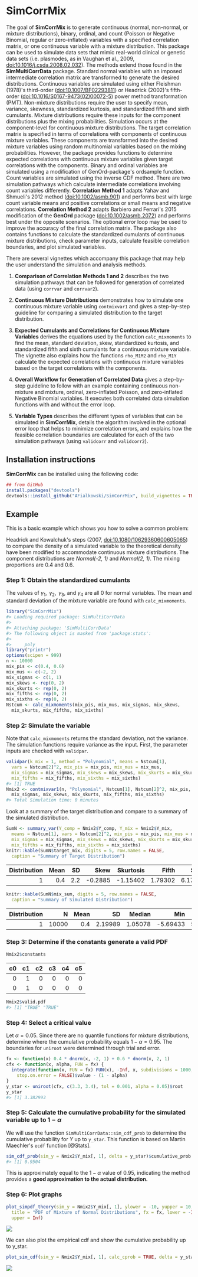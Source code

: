 <!-- README.md is generated from README.Rmd. Please edit that file -->
SimCorrMix
==========

The goal of **SimCorrMix** is to generate continuous (normal, non-normal, or mixture distributions), binary, ordinal, and count (Poisson or Negative Binomial, regular or zero-inflated) variables with a specified correlation matrix, or one continuous variable with a mixture distribution. This package can be used to simulate data sets that mimic real-world clinical or genetic data sets (i.e. plasmodes, as in Vaughan et al., 2009, <doi:10.1016/j.csda.2008.02.032>). The methods extend those found in the **SimMultiCorrData** package. Standard normal variables with an imposed intermediate correlation matrix are transformed to generate the desired distributions. Continuous variables are simulated using either Fleishman (1978)'s third-order (<doi:10.1007/BF02293811>) or Headrick (2002)'s fifth-order (<doi:10.1016/S0167-9473(02)00072-5>) power method transformation (PMT). Non-mixture distributions require the user to specify mean, variance, skewness, standardized kurtosis, and standardized fifth and sixth cumulants. Mixture distributions require these inputs for the component distributions plus the mixing probabilities. Simulation occurs at the component-level for continuous mixture distributions. The target correlation matrix is specified in terms of correlations with components of continuous mixture variables. These components are transformed into the desired mixture variables using random multinomial variables based on the mixing probabilities. However, the package provides functions to determine expected correlations with continuous mixture variables given target correlations with the components. Binary and ordinal variables are simulated using a modification of GenOrd-package's ordsample function. Count variables are simulated using the inverse CDF method. There are two simulation pathways which calculate intermediate correlations involving count variables differently. **Correlation Method 1** adapts Yahav and Shmueli's 2012 method (<doi:10.1002/asmb.901>) and performs best with large count variable means and positive correlations or small means and negative correlations. **Correlation Method 2** adapts Barbiero and Ferrari's 2015 modification of the **GenOrd** package (<doi:10.1002/asmb.2072>) and performs best under the opposite scenarios. The optional error loop may be used to improve the accuracy of the final correlation matrix. The package also contains functions to calculate the standardized cumulants of continuous mixture distributions, check parameter inputs, calculate feasible correlation boundaries, and plot simulated variables.

There are several vignettes which accompany this package that may help the user understand the simulation and analysis methods.

1.  **Comparison of Correlation Methods 1 and 2** describes the two simulation pathways that can be followed for generation of correlated data (using `corrvar` and `corrvar2`).

2.  **Continuous Mixture Distributions** demonstrates how to simulate one continuous mixture variable using `contmixvar1` and gives a step-by-step guideline for comparing a simulated distribution to the target distribution.

3.  **Expected Cumulants and Correlations for Continuous Mixture Variables** derives the equations used by the function `calc_mixmoments` to find the mean, standard deviation, skew, standardized kurtosis, and standardized fifth and sixth cumulants for a continuous mixture variable. The vignette also explains how the functions `rho_M1M2` and `rho_M1Y` calculate the expected correlations with continuous mixture variables based on the target correlations with the components.

4.  **Overall Workflow for Generation of Correlated Data** gives a step-by-step guideline to follow with an example containing continuous non-mixture and mixture, ordinal, zero-inflated Poisson, and zero-inflated Negative Binomial variables. It executes both correlated data simulation functions with and without the error loop.

5.  **Variable Types** describes the different types of variables that can be simulated in **SimCorrMix**, details the algorithm involved in the optional error loop that helps to minimize correlation errors, and explains how the feasible correlation boundaries are calculated for each of the two simulation pathways (using `validcorr` and `validcorr2`).

Installation instructions
-------------------------

**SimCorrMix** can be installed using the following code:

``` r
## from GitHub
install.packages("devtools")
devtools::install_github("AFialkowski/SimCorrMix", build_vignettes = TRUE)
```

Example
-------

This is a basic example which shows you how to solve a common problem:

Headrick and Kowalchuk's steps (2007, <doi:10.1080/10629360600605065>) to compare the density of a simulated variable to the theoretical density have been modified to accommodate continuous mixture distributions. The component distributions are *Normal(-2, 1)* and *Normal(2, 1)*. The mixing proportions are 0.4 and 0.6.

### Step 1: Obtain the standardized cumulants

The values of *γ*<sub>1</sub>,  *γ*<sub>2</sub>,  *γ*<sub>3</sub>, and *γ*<sub>4</sub> are all 0 for normal variables. The mean and standard deviation of the mixture variable are found with `calc_mixmoments`.

``` r
library("SimCorrMix")
#> Loading required package: SimMultiCorrData
#> 
#> Attaching package: 'SimMultiCorrData'
#> The following object is masked from 'package:stats':
#> 
#>     poly
library("printr")
options(scipen = 999)
n <- 10000
mix_pis <- c(0.4, 0.6)
mix_mus <- c(-2, 2)
mix_sigmas <- c(1, 1)
mix_skews <- rep(0, 2)
mix_skurts <- rep(0, 2)
mix_fifths <- rep(0, 2)
mix_sixths <- rep(0, 2)
Nstcum <- calc_mixmoments(mix_pis, mix_mus, mix_sigmas, mix_skews, 
  mix_skurts, mix_fifths, mix_sixths)
```

### Step 2: Simulate the variable

Note that `calc_mixmoments` returns the standard deviation, not the variance. The simulation functions require variance as the input. First, the parameter inputs are checked with `validpar`.

``` r
validpar(k_mix = 1, method = "Polynomial", means = Nstcum[1], 
  vars = Nstcum[2]^2, mix_pis = mix_pis, mix_mus = mix_mus, 
  mix_sigmas = mix_sigmas, mix_skews = mix_skews, mix_skurts = mix_skurts, 
  mix_fifths = mix_fifths, mix_sixths = mix_sixths)
#> [1] TRUE
Nmix2 <- contmixvar1(n, "Polynomial", Nstcum[1], Nstcum[2]^2, mix_pis, mix_mus, 
  mix_sigmas, mix_skews, mix_skurts, mix_fifths, mix_sixths)
#> Total Simulation time: 0 minutes
```

Look at a summary of the target distribution and compare to a summary of the simulated distribution.

``` r
SumN <- summary_var(Y_comp = Nmix2$Y_comp, Y_mix = Nmix2$Y_mix, 
  means = Nstcum[1], vars = Nstcum[2]^2, mix_pis = mix_pis, mix_mus = mix_mus, 
  mix_sigmas = mix_sigmas, mix_skews = mix_skews, mix_skurts = mix_skurts, 
  mix_fifths = mix_fifths, mix_sixths = mix_sixths)
knitr::kable(SumN$target_mix, digits = 5, row.names = FALSE, 
  caption = "Summary of Target Distribution")
```

|  Distribution|  Mean|   SD|     Skew|  Skurtosis|    Fifth|    Sixth|
|-------------:|-----:|----:|--------:|----------:|--------:|--------:|
|             1|   0.4|  2.2|  -0.2885|   -1.15402|  1.79302|  6.17327|

``` r
knitr::kable(SumN$mix_sum, digits = 5, row.names = FALSE, 
  caption = "Summary of Simulated Distribution")
```

|  Distribution|      N|  Mean|       SD|   Median|       Min|    Max|     Skew|  Skurtosis|    Fifth|   Sixth|
|-------------:|------:|-----:|--------:|--------:|---------:|------:|--------:|----------:|--------:|-------:|
|             1|  10000|   0.4|  2.19989|  1.05078|  -5.69433|  5.341|  -0.2996|   -1.15847|  1.84723|  6.1398|

### Step 3: Determine if the constants generate a valid PDF

``` r
Nmix2$constants
```

|   c0|   c1|   c2|   c3|   c4|   c5|
|----:|----:|----:|----:|----:|----:|
|    0|    1|    0|    0|    0|    0|
|    0|    1|    0|    0|    0|    0|

``` r
Nmix2$valid.pdf
#> [1] "TRUE" "TRUE"
```

### Step 4: Select a critical value

Let *α* = 0.05. Since there are no quantile functions for mixture distributions, determine where the cumulative probability equals 1 − *α* = 0.95. The boundaries for `uniroot` were determined through trial and error.

``` r
fx <- function(x) 0.4 * dnorm(x, -2, 1) + 0.6 * dnorm(x, 2, 1)
cfx <- function(x, alpha, FUN = fx) {
  integrate(function(x, FUN = fx) FUN(x), -Inf, x, subdivisions = 1000, 
    stop.on.error = FALSE)$value - (1 - alpha)
}
y_star <- uniroot(cfx, c(3.3, 3.4), tol = 0.001, alpha = 0.05)$root
y_star
#> [1] 3.382993
```

### Step 5: Calculate the cumulative probability for the simulated variable up to 1 − *α*

We will use the function `SimMultiCorrData::sim_cdf_prob` to determine the cumulative probability for *Y* up to `y_star`. This function is based on Martin Maechler's `ecdf` function \[@Stats\].

``` r
sim_cdf_prob(sim_y = Nmix2$Y_mix[, 1], delta = y_star)$cumulative_prob
#> [1] 0.9504
```

This is approximately equal to the 1 − *α* value of 0.95, indicating the method provides a **good approximation to the actual distribution.**

### Step 6: Plot graphs

``` r
plot_simpdf_theory(sim_y = Nmix2$Y_mix[, 1], ylower = -10, yupper = 10, 
  title = "PDF of Mixture of Normal Distributions", fx = fx, lower = -Inf, 
  upper = Inf)
```

<img src="man/figures/README-unnamed-chunk-9-1.png" style="display: block; margin: auto;" />

We can also plot the empirical cdf and show the cumulative probability up to y\_star.

``` r
plot_sim_cdf(sim_y = Nmix2$Y_mix[, 1], calc_cprob = TRUE, delta = y_star)
```

<img src="man/figures/README-unnamed-chunk-10-1.png" style="display: block; margin: auto;" />
